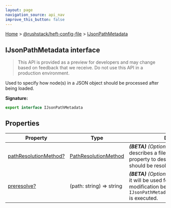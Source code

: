 ```yaml
---
layout: page
navigation_source: api_nav
improve_this_button: false
---
```



[Home](./index.md) &gt; [@rushstack/heft-config-file](./heft-config-file.md) &gt; [IJsonPathMetadata](./heft-config-file.ijsonpathmetadata.md)

## IJsonPathMetadata interface

> This API is provided as a preview for developers and may change based on feedback that we receive. Do not use this API in a production environment.
>

Used to specify how node(s) in a JSON object should be processed after being loaded.

<b>Signature:</b>

```typescript
export interface IJsonPathMetadata
```

## Properties

|  Property | Type | Description |
|  --- | --- | --- |
|  [pathResolutionMethod?](./heft-config-file.ijsonpathmetadata.pathresolutionmethod.md) | [PathResolutionMethod](./heft-config-file.pathresolutionmethod.md) | <b><i>(BETA)</i></b> <i>(Optional)</i> If this property describes a filesystem path, use this property to describe how the path should be resolved. |
|  [preresolve?](./heft-config-file.ijsonpathmetadata.preresolve.md) | (path: string) =&gt; string | <b><i>(BETA)</i></b> <i>(Optional)</i> If this property is set, it will be used for manual path modification before the specified <code>IJsonPathMetadata.pathResolutionMethod</code> is executed. |
